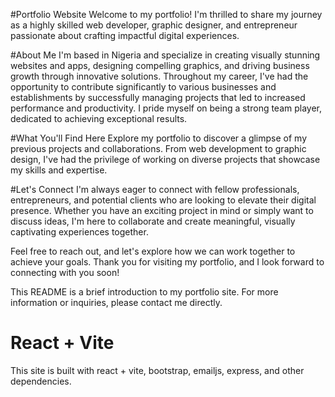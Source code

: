 #Portfolio Website
Welcome to my portfolio! I'm thrilled to share my journey as a highly skilled web developer, graphic designer, and entrepreneur passionate about crafting impactful digital experiences.

#About Me
I'm based in Nigeria and specialize in creating visually stunning websites and apps, designing compelling graphics, and driving business growth through innovative solutions. Throughout my career, I've had the opportunity to contribute significantly to various businesses and establishments by successfully managing projects that led to increased performance and productivity. I pride myself on being a strong team player, dedicated to achieving exceptional results.

#What You'll Find Here
Explore my portfolio to discover a glimpse of my previous projects and collaborations. From web development to graphic design, I've had the privilege of working on diverse projects that showcase my skills and expertise.

#Let's Connect
I'm always eager to connect with fellow professionals, entrepreneurs, and potential clients who are looking to elevate their digital presence. Whether you have an exciting project in mind or simply want to discuss ideas, I'm here to collaborate and create meaningful, visually captivating experiences together.

Feel free to reach out, and let's explore how we can work together to achieve your goals. Thank you for visiting my portfolio, and I look forward to connecting with you soon!

This README is a brief introduction to my portfolio site. For more information or inquiries, please contact me directly.

# React + Vite
This site is built with react + vite, bootstrap, emailjs, express, and other dependencies.
